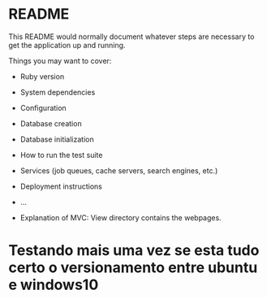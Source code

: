 # README

This README would normally document whatever steps are necessary to get the
application up and running.

Things you may want to cover:

* Ruby version

* System dependencies

* Configuration

* Database creation

* Database initialization

* How to run the test suite

* Services (job queues, cache servers, search engines, etc.)

* Deployment instructions

* ...
* Explanation of MVC:
    View directory contains the webpages.


# Testando mais uma vez se esta tudo certo o versionamento entre ubuntu e windows10